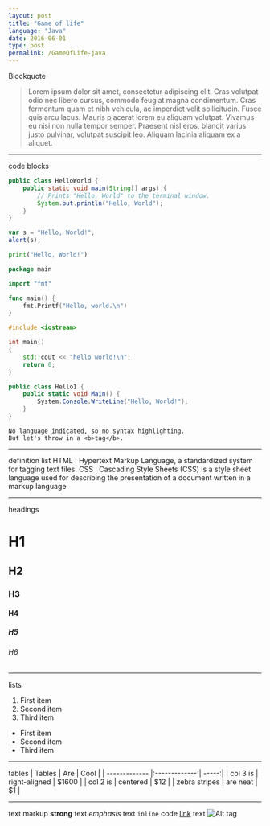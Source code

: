 ```yaml
---
layout: post
title: "Game of life"
language: "Java"
date: 2016-06-01
type: post
permalink: /GameOfLife-java
---
```


Blockquote
> Lorem ipsum dolor sit amet, consectetur adipiscing elit. Cras volutpat odio nec libero cursus, commodo feugiat magna condimentum. Cras fermentum quam et nibh vehicula, ac imperdiet velit sollicitudin. Fusce quis arcu lacus. Mauris placerat lorem eu aliquam volutpat. Vivamus eu nisi non nulla tempor semper. Praesent nisl eros, blandit varius justo pulvinar, volutpat suscipit leo. Aliquam lacinia aliquam ex a aliquet.

---
code blocks
```Java
public class HelloWorld {
    public static void main(String[] args) {
        // Prints "Hello, World" to the terminal window.
        System.out.println("Hello, World");
    }
}
```
```JavaScript
var s = "Hello, World!";
alert(s);
```
```Python
print("Hello, World!")
```
```Go
package main

import "fmt"

func main() {
	fmt.Printf("Hello, world.\n")
}
```
```C++
#include <iostream>

int main()
{
	std::cout << "hello world!\n";
	return 0;
}
```
```C#
public class Hello1 {
	public static void Main() {
		System.Console.WriteLine("Hello, World!");
	}
}
```
```
No language indicated, so no syntax highlighting. 
But let's throw in a <b>tag</b>.
```

---
definition list
HTML
: Hypertext Markup Language, a standardized system for tagging text files.
CSS
: Cascading Style Sheets (CSS) is a style sheet language used for describing the presentation of a document written in a markup language

---
headings
# H1
## H2
### H3
#### H4
##### H5
###### H6

---
lists
1. First item
2. Second item
3. Third item

* First item
* Second item
* Third item

---
tables
| Tables        | Are           | Cool  |
| ------------- |:-------------:| -----:|
| col 3 is      | right-aligned | $1600 |
| col 2 is      | centered      |   $12 |
| zebra stripes | are neat      |    $1 |

---
text markup
**strong** text
_emphasis_ text
`inline` code
[link](http://jekyllrb.com) text
![Alt tag](/path/to/image.jpg)

